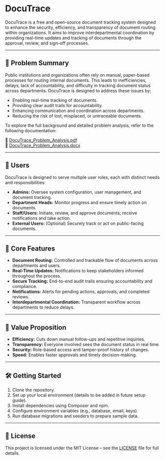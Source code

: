 # DocuTrace

DocuTrace is a free and open-source document tracking system designed to enhance the security, efficiency, and transparency of document routing within organizations. It aims to improve interdepartmental coordination by providing real-time updates and tracking of documents through the approval, review, and sign-off processes.

---

## 🧠 Problem Summary

Public institutions and organizations often rely on manual, paper-based processes for routing internal documents. This leads to inefficiencies, delays, lack of accountability, and difficulty in tracking document status across departments. DocuTrace is designed to address these issues by:

- Enabling real-time tracking of documents.
- Providing clear audit trails for accountability.
- Enhancing communication and coordination across departments.
- Reducing the risk of lost, misplaced, or untraceable documents.

To explore the full background and detailed problem analysis, refer to the following documentation:

📄 [DocuTrace_Problem_Analysis.pdf](Documentation/problem%20definition/DocuTrace_Problem_Analysis.pdf)  
📝 [DocuTrace_Problem_Analysis.docx](Documentation/problem%20definition/DocuTrace_Problem_Analysis.docx)

---

## 👥 Users

DocuTrace is designed to serve multiple user roles, each with distinct needs and responsibilities:

- **Admins:** Oversee system configuration, user management, and document tracking.
- **Department Heads:** Monitor progress and ensure timely action on documents.
- **Staff/Users:** Initiate, review, and approve documents; receive notifications and take action.
- **External Users:** (Optional) Securely track or act on public-facing documents.

---

## 🔑 Core Features

- **Document Routing:** Controlled and trackable flow of documents across departments and users.
- **Real-Time Updates:** Notifications to keep stakeholders informed throughout the process.
- **Secure Tracking:** End-to-end audit trails ensuring accountability and compliance.
- **Notifications:** Alerts for pending actions, approvals, and completed reviews.
- **Interdepartmental Coordination:** Transparent workflow across departments to reduce delays.

---

## 🚀 Value Proposition

- **Efficiency:** Cuts down manual follow-ups and repetitive inquiries.
- **Transparency:** Everyone involved sees the document status in real time.
- **Security:** Role-based access and tamper-proof history of changes.
- **Speed:** Enables faster approvals and timely decision-making.

---

## 🛠 Getting Started

1. Clone the repository.
2. Set up your local environment (details to be added in future setup guide).
3. Install dependencies using Composer and npm.
4. Configure environment variables (e.g., database, email, keys).
5. Run database migrations and seeders to prepare sample data.

---

## 📜 License

This project is licensed under the MIT License – see the [LICENSE](LICENSE) file for full details.
